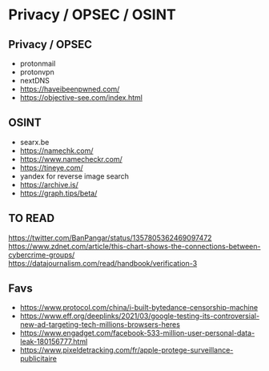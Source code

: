 # Privacy / OPSEC / OSINT

## Privacy / OPSEC

- protonmail
- protonvpn
- nextDNS
- https://haveibeenpwned.com/
- https://objective-see.com/index.html

## OSINT

- searx.be
- https://namechk.com/
- https://www.namecheckr.com/
- https://tineye.com/
- yandex for reverse image search
- https://archive.is/
- https://graph.tips/beta/

## TO READ

https://twitter.com/BanPangar/status/1357805362469097472
https://www.zdnet.com/article/this-chart-shows-the-connections-between-cybercrime-groups/
https://datajournalism.com/read/handbook/verification-3

## Favs

- https://www.protocol.com/china/i-built-bytedance-censorship-machine
- https://www.eff.org/deeplinks/2021/03/google-testing-its-controversial-new-ad-targeting-tech-millions-browsers-heres
- https://www.engadget.com/facebook-533-million-user-personal-data-leak-180156777.html
- https://www.pixeldetracking.com/fr/apple-protege-surveillance-publicitaire